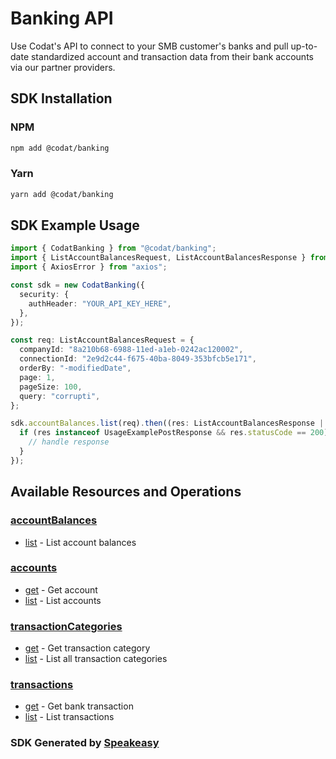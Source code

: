 # Banking API

Use Codat's API to connect to your SMB customer's banks and pull up-to-date standardized account and transaction data from their bank accounts via our partner providers.


<!-- Start SDK Installation -->
## SDK Installation

### NPM

```bash
npm add @codat/banking
```

### Yarn

```bash
yarn add @codat/banking
```
<!-- End SDK Installation -->

## SDK Example Usage
<!-- Start SDK Example Usage -->
```typescript
import { CodatBanking } from "@codat/banking";
import { ListAccountBalancesRequest, ListAccountBalancesResponse } from "@codat/banking/dist/sdk/models/operations";
import { AxiosError } from "axios";

const sdk = new CodatBanking({
  security: {
    authHeader: "YOUR_API_KEY_HERE",
  },
});

const req: ListAccountBalancesRequest = {
  companyId: "8a210b68-6988-11ed-a1eb-0242ac120002",
  connectionId: "2e9d2c44-f675-40ba-8049-353bfcb5e171",
  orderBy: "-modifiedDate",
  page: 1,
  pageSize: 100,
  query: "corrupti",
};

sdk.accountBalances.list(req).then((res: ListAccountBalancesResponse | AxiosError) => {
  if (res instanceof UsageExamplePostResponse && res.statusCode == 200) {
    // handle response
  }
});
```
<!-- End SDK Example Usage -->

<!-- Start SDK Available Operations -->
## Available Resources and Operations


### [accountBalances](docs/accountbalances/README.md)

* [list](docs/accountbalances/README.md#list) - List account balances

### [accounts](docs/accounts/README.md)

* [get](docs/accounts/README.md#get) - Get account
* [list](docs/accounts/README.md#list) - List accounts

### [transactionCategories](docs/transactioncategories/README.md)

* [get](docs/transactioncategories/README.md#get) - Get transaction category
* [list](docs/transactioncategories/README.md#list) - List all transaction categories

### [transactions](docs/transactions/README.md)

* [get](docs/transactions/README.md#get) - Get bank transaction
* [list](docs/transactions/README.md#list) - List transactions
<!-- End SDK Available Operations -->

### SDK Generated by [Speakeasy](https://docs.speakeasyapi.dev/docs/using-speakeasy/client-sdks)
